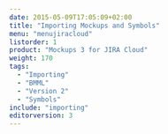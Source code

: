 ```yaml
---
date: 2015-05-09T17:05:09+02:00
title: "Importing Mockups and Symbols"
menu: "menujiracloud"
listorder: 1
product: "Mockups 3 for JIRA Cloud"
weight: 170
tags:
  - "Importing"
  - "BMML"
  - "Version 2"
  - "Symbols"
include: "importing"
editorversion: 3
---
```

